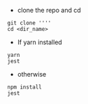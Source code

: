 - clone the repo and cd
```
git clone ''''
cd <dir_name>
```

- If yarn installed
```
yarn
jest
```
- otherwise
```
npm install
jest
```
